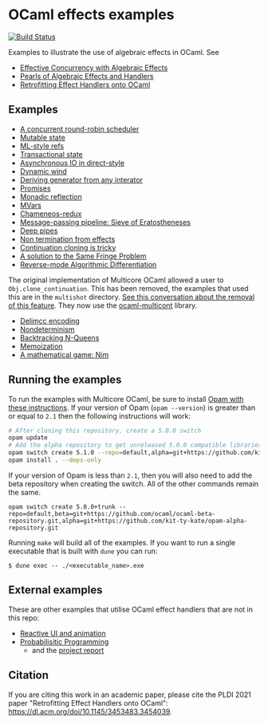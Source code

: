# OCaml effects examples

[![Build Status](https://github.com/ocaml-multicore/effects-examples/actions/workflows/ci.yml/badge.svg?branch=master)](https://github.com/ocaml-multicore/effects-examples/actions/workflows/ci.yml)

Examples to illustrate the use of algebraic effects in OCaml. See
* [Effective Concurrency with Algebraic Effects](http://kcsrk.info/ocaml/multicore/2015/05/20/effects-multicore/)
* [Pearls of Algebraic Effects and Handlers](http://kcsrk.info/ocaml/multicore/effects/2015/05/27/more-effects/)
* [Retrofitting Effect Handlers onto OCaml](https://dl.acm.org/doi/10.1145/3453483.3454039)

## Examples

* [A concurrent round-robin scheduler](https://github.com/ocaml-multicore/effects-examples/blob/master/sched.ml)
* [Mutable state](https://github.com/ocaml-multicore/effects-examples/blob/master/state.ml)
* [ML-style refs](https://github.com/ocaml-multicore/effects-examples/blob/master/ref.ml)
* [Transactional state](https://github.com/ocaml-multicore/effects-examples/blob/master/transaction.ml)
* [Asynchronous IO in direct-style](https://github.com/ocaml-multicore/effects-examples/blob/master/aio)
* [Dynamic wind](https://github.com/ocaml-multicore/effects-examples/blob/master/dyn_wind.ml)
* [Deriving generator from any interator](https://github.com/ocaml-multicore/effects-examples/blob/master/generator.ml)
* [Promises](https://github.com/ocaml-multicore/effects-examples/blob/master/promises.ml)
* [Monadic reflection](https://github.com/ocaml-multicore/effects-examples/blob/master/reify_reflect.ml)
* [MVars](https://github.com/ocaml-multicore/effects-examples/blob/master/mvar/MVar.ml)
* [Chameneos-redux](https://github.com/ocaml-multicore/effects-examples/blob/master/mvar/chameneos.ml)
* [Message-passing pipeline: Sieve of Eratostheneses](https://github.com/ocaml-multicore/effects-examples/blob/master/eratosthenes.ml)
* [Deep pipes](https://github.com/ocaml-multicore/effects-examples/blob/master/pipes.ml)
* [Non termination from effects](https://github.com/ocaml-multicore/effects-examples/blob/master/loop.ml)
* [Continuation cloning is tricky](https://github.com/ocaml-multicore/effects-examples/blob/master/multishot/clone_is_tricky.ml)
* [A solution to the Same Fringe Problem](https://github.com/ocaml-multicore/effects-examples/blob/master/fringe.ml)
* [Reverse-mode Algorithmic Differentiation](https://github.com/ocaml-multicore/effects-examples/blob/master/algorithmic_differentiation.ml)

The original implementation of Multicore OCaml allowed a user to `Obj.clone_continuation`. This has been removed, the examples that used this are in the `multishot` directory. [See this conversation about the removal of this feature](https://discuss.ocaml.org/t/multi-shot-continuations-gone-forever/9072). They now use the [ocaml-multicont](https://github.com/dhil/ocaml-multicont) library.

* [Delimcc encoding](https://github.com/ocaml-multicore/effects-examples/blob/master/multishot/delimcc.ml)
* [Nondeterminism](https://github.com/ocaml-multicore/effects-examples/blob/master/multishot/nondeterminism.ml)
* [Backtracking N-Queens](https://github.com/ocaml-multicore/effects-examples/blob/master/multishot/queens.ml)
* [Memoization](https://github.com/ocaml-multicore/effects-examples/blob/master/multishot/memo.ml)
* [A mathematical game: Nim](https://github.com/ocaml-multicore/effects-examples/blob/master/multishot/nim.ml)

## Running the examples

To run the examples with Multicore OCaml, be sure to install [Opam with these instructions](https://opam.ocaml.org/doc/Install.html). If your version of Opam (`opam --version`) is greater than or equal to `2.1` then the following instructions will work:

```bash
# After cloning this repository, create a 5.0.0 switch
opam update
# Add the alpha repository to get unreleased 5.0.0 compatible libraries
opam switch create 5.1.0 --repo=default,alpha=git+https://github.com/kit-ty-kate/opam-alpha-repository.git
opam install . --deps-only
```

If your version of Opam is less than `2.1`, then you will also need to add the beta repository when creating the switch. All of the other commands remain the same.

```
opam switch create 5.0.0+trunk --repo=default,beta=git+https://github.com/ocaml/ocaml-beta-repository.git,alpha=git+https://github.com/kit-ty-kate/opam-alpha-repository.git
```

Running `make` will build all of the examples. If you want to run a single executable that is built with `dune` you can run:

```
$ dune exec -- ./<executable_name>.exe
```

## External examples

These are other examples that utilise OCaml effect handlers that are not in this repo:

* [Reactive UI and animation](https://gopiandcode.uk/logs/log-bye-bye-monads-algebraic-effects.html)
* [Probabilisitic Programming](https://github.com/Arnhav-Datar/EffPPL)
  + and the [project report](https://github.com/Arnhav-Datar/EffPPL/blob/main/reports/final_report/EffPPL_Report.pdf)
  
## Citation

If you are citing this work in an academic paper, please cite the PLDI 2021 paper "Retrofitting Effect Handlers onto OCaml": https://dl.acm.org/doi/10.1145/3453483.3454039.
